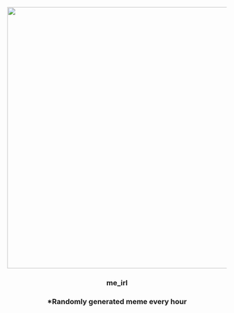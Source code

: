 <p align="center">
        <img src="https://i.redd.it/fyfvjtv71ev81.jpg" width="600" height="600">
        </p>
        <h3 align="center">me_irl</h3>
        <h3 align="center">*Randomly generated meme every hour</h3>
    